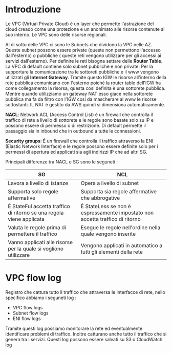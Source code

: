 # Introduzione 
Le VPC (Virtual Private Cloud) é un layer che permette l'astrazione del cloud creado come una protezione e un anonimato alle risorse contenute al suo interno. Le VPC sono delle risorse regionali.

Al di sotto delle VPC ci sono le Subnets che dividono la VPC nelle AZ. Queste subnet possono essere private (queste non permettono l'accesso dall'esterno) o pubbliche ( queste reti vengono utilizzare per gli accessi ai servizi dall'esterno). Per definire le reti bisogna settare delle **Router Table**. La VPC di default contiene solo subnet pubbliche e non private.
Per la supportare la comunicazione tra le sottoreti pubbliche e il www vengono utilizzati gli **Internet Gateway**. Tramite questo IGW le risorse all'interno della rete pubblica comunicano con l'esterno poiché la router table dell'IGW ha come collegamento la risorsa, questa cosi definita è una sottorete pubblica. Mentre quando utilizziamo un gateway NAT esso giace nella sottorete pubblica ma fa da filtro con l'IGW cosi da mascherare al www le risorse sottostanti. IL NAT è gestito da AWS quindi si dimensiona automaticamente. 

**NACL**: Network ACL (Access Control List) è un firewall che controlla il traffico di rete a livello di sottorete e le regole sono basate solo su IP e possono essere di permesso o di restrizione. Di default permette il passaggio sia in inbound che in outbound a tutte le connessioni.

**Security groups**: É un firewall che controlla il traffico attraverso la ENI (Elastic Network Interface) e le regole possono essere definite solo per i permessi di apertura ed applicati sia agli indirizzi IP che ad altri SG.  

Principali differenze tra NACL e SG sono le seguneti : 

| SG | NCL |
| - | - |
| Lavora a livello di istanze | Opera a livello di subnet |
| Supporta solo regole affermative | Supporta sia regole affermative che abbrogative |
| É StateFul accetta traffico di ritorno se una regola viene applicata | É StateLess se non è espressamente impostato non accetta traffico di ritorno | 
| Valuta le regole prima di permettere il traffico | Esegue le regole nell'ordine nella quale vengono inserite |
| Vanno applicati alle risorse per la quale si vogliono utilizzare | Vengono applicati in automatico a tutti gli elementi della rete |

# VPC flow log
Registro che cattura tutto il traffico che attraversa le interfacce di rete, nello specifico abbiamo i seguneti log :
+ VPC flow logs 
+ Subnet flow logs
+ ENI flow logs

Tramite questi log possiamo monitorare la rete ed eventualmente identificare problemi di traffico. Inoltre catturano anche tutto il traffico che si genera tra i servizi. Questi log possono essere salvati su S3 o CloudWatch log 